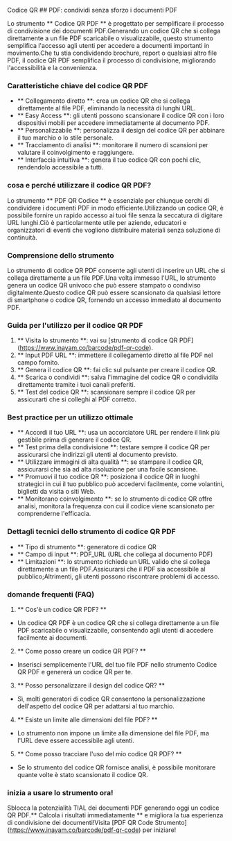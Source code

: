Codice QR ## PDF: condividi senza sforzo i documenti PDF

Lo strumento ** Codice QR PDF ** è progettato per semplificare il processo di condivisione dei documenti PDF.Generando un codice QR che si collega direttamente a un file PDF scaricabile o visualizzabile, questo strumento semplifica l'accesso agli utenti per accedere a documenti importanti in movimento.Che tu stia condividendo brochure, report o qualsiasi altro file PDF, il codice QR PDF semplifica il processo di condivisione, migliorando l'accessibilità e la convenienza.

### Caratteristiche chiave del codice QR PDF

- ** Collegamento diretto **: crea un codice QR che si collega direttamente al file PDF, eliminando la necessità di lunghi URL.
- ** Easy Access **: gli utenti possono scansionare il codice QR con i loro dispositivi mobili per accedere immediatamente al documento PDF.
- ** Personalizzabile **: personalizza il design del codice QR per abbinare il tuo marchio o lo stile personale.
- ** Tracciamento di analisi **: monitorare il numero di scansioni per valutare il coinvolgimento e raggiungere.
- ** Interfaccia intuitiva **: genera il tuo codice QR con pochi clic, rendendolo accessibile a tutti.

### cosa e perché utilizzare il codice QR PDF?

Lo strumento ** PDF QR Codice ** è essenziale per chiunque cerchi di condividere i documenti PDF in modo efficiente.Utilizzando un codice QR, è possibile fornire un rapido accesso ai tuoi file senza la seccatura di digitare URL lunghi.Ciò è particolarmente utile per aziende, educatori e organizzatori di eventi che vogliono distribuire materiali senza soluzione di continuità.

### Comprensione dello strumento

Lo strumento di codice QR PDF consente agli utenti di inserire un URL che si collega direttamente a un file PDF.Una volta immesso l'URL, lo strumento genera un codice QR univoco che può essere stampato o condiviso digitalmente.Questo codice QR può essere scansionato da qualsiasi lettore di smartphone o codice QR, fornendo un accesso immediato al documento PDF.

### Guida per l'utilizzo per il codice QR PDF

1. ** Visita lo strumento **: vai su [strumento di codice QR PDF] (https://www.inayam.co/barcode/pdf-qr-code).
2. ** Input PDF URL **: immettere il collegamento diretto al file PDF nel campo fornito.
3. ** Genera il codice QR **: fai clic sul pulsante per creare il codice QR.
4. ** Scarica o condividi **: salva l'immagine del codice QR o condividila direttamente tramite i tuoi canali preferiti.
5. ** Test del codice QR **: scansionare sempre il codice QR per assicurarti che si colleghi al PDF corretto.

### Best practice per un utilizzo ottimale

- ** Accordi il tuo URL **: usa un accorciatore URL per rendere il link più gestibile prima di generare il codice QR.
- ** Test prima della condivisione **: testare sempre il codice QR per assicurarsi che indirizzi gli utenti al documento previsto.
- ** Utilizzare immagini di alta qualità **: se stampare il codice QR, assicurarsi che sia ad alta risoluzione per una facile scansione.
- ** Promuovi il tuo codice QR **: posiziona il codice QR in luoghi strategici in cui il tuo pubblico può accedervi facilmente, come volantini, biglietti da visita o siti Web.
- ** Monitorano coinvolgimento **: se lo strumento di codice QR offre analisi, monitora la frequenza con cui il codice viene scansionato per comprenderne l'efficacia.

### Dettagli tecnici dello strumento di codice QR PDF

- ** Tipo di strumento **: generatore di codice QR
- ** Campo di input **: PDF_URL (URL che collega al documento PDF)
- ** Limitazioni **: lo strumento richiede un URL valido che si collega direttamente a un file PDF.Assicurarsi che il PDF sia accessibile al pubblico;Altrimenti, gli utenti possono riscontrare problemi di accesso.

### domande frequenti (FAQ)

1. ** Cos'è un codice QR PDF? **
- Un codice QR PDF è un codice QR che si collega direttamente a un file PDF scaricabile o visualizzabile, consentendo agli utenti di accedere facilmente ai documenti.

2. ** Come posso creare un codice QR PDF? **
- Inserisci semplicemente l'URL del tuo file PDF nello strumento Codice QR PDF e genererà un codice QR per te.

3. ** Posso personalizzare il design del codice QR? **
- Sì, molti generatori di codice QR consentono la personalizzazione dell'aspetto del codice QR per adattarsi al tuo marchio.

4. ** Esiste un limite alle dimensioni del file PDF? **
- Lo strumento non impone un limite alla dimensione del file PDF, ma l'URL deve essere accessibile agli utenti.

5. ** Come posso tracciare l'uso del mio codice QR PDF? **
- Se lo strumento del codice QR fornisce analisi, è possibile monitorare quante volte è stato scansionato il codice QR.

### inizia a usare lo strumento ora!

Sblocca la potenzialità TIAL dei documenti PDF generando oggi un codice QR PDF.** Calcola i risultati immediatamente ** e migliora la tua esperienza di condivisione dei documenti!Visita [PDF QR Code Strumento] (https://www.inayam.co/barcode/pdf-qr-code) per iniziare!